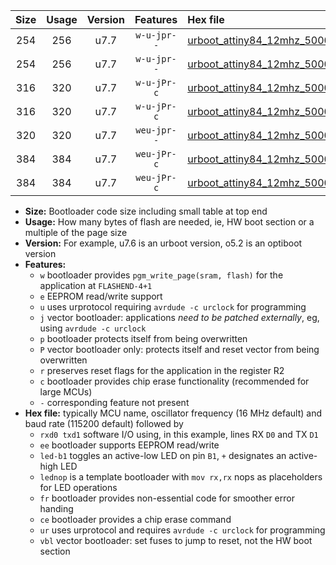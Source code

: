 |Size|Usage|Version|Features|Hex file|
|:-:|:-:|:-:|:-:|:--|
|254|256|u7.7|`w-u-jpr--`|[urboot_attiny84_12mhz_500000bps_rxa3_txa2_led+a4_ur_vbl.hex](https://raw.githubusercontent.com/stefanrueger/urboot.hex/main/mcus/attiny84/fcpu_12mhz/500000_bps/urboot_attiny84_12mhz_500000bps_rxa3_txa2_led+a4_ur_vbl.hex)|
|254|256|u7.7|`w-u-jpr--`|[urboot_attiny84_12mhz_500000bps_rxa3_txa2_lednop_ur_vbl.hex](https://raw.githubusercontent.com/stefanrueger/urboot.hex/main/mcus/attiny84/fcpu_12mhz/500000_bps/urboot_attiny84_12mhz_500000bps_rxa3_txa2_lednop_ur_vbl.hex)|
|316|320|u7.7|`w-u-jPr-c`|[urboot_attiny84_12mhz_500000bps_rxa3_txa2_led+a4_fr_ce_ur_vbl.hex](https://raw.githubusercontent.com/stefanrueger/urboot.hex/main/mcus/attiny84/fcpu_12mhz/500000_bps/urboot_attiny84_12mhz_500000bps_rxa3_txa2_led+a4_fr_ce_ur_vbl.hex)|
|316|320|u7.7|`w-u-jPr-c`|[urboot_attiny84_12mhz_500000bps_rxa3_txa2_lednop_fr_ce_ur_vbl.hex](https://raw.githubusercontent.com/stefanrueger/urboot.hex/main/mcus/attiny84/fcpu_12mhz/500000_bps/urboot_attiny84_12mhz_500000bps_rxa3_txa2_lednop_fr_ce_ur_vbl.hex)|
|320|320|u7.7|`weu-jpr--`|[urboot_attiny84_12mhz_500000bps_rxa3_txa2_ee_ur_vbl.hex](https://raw.githubusercontent.com/stefanrueger/urboot.hex/main/mcus/attiny84/fcpu_12mhz/500000_bps/urboot_attiny84_12mhz_500000bps_rxa3_txa2_ee_ur_vbl.hex)|
|384|384|u7.7|`weu-jPr-c`|[urboot_attiny84_12mhz_500000bps_rxa3_txa2_ee_led+a4_fr_ce_ur_vbl.hex](https://raw.githubusercontent.com/stefanrueger/urboot.hex/main/mcus/attiny84/fcpu_12mhz/500000_bps/urboot_attiny84_12mhz_500000bps_rxa3_txa2_ee_led+a4_fr_ce_ur_vbl.hex)|
|384|384|u7.7|`weu-jPr-c`|[urboot_attiny84_12mhz_500000bps_rxa3_txa2_ee_lednop_fr_ce_ur_vbl.hex](https://raw.githubusercontent.com/stefanrueger/urboot.hex/main/mcus/attiny84/fcpu_12mhz/500000_bps/urboot_attiny84_12mhz_500000bps_rxa3_txa2_ee_lednop_fr_ce_ur_vbl.hex)|

- **Size:** Bootloader code size including small table at top end
- **Usage:** How many bytes of flash are needed, ie, HW boot section or a multiple of the page size
- **Version:** For example, u7.6 is an urboot version, o5.2 is an optiboot version
- **Features:**
  + `w` bootloader provides `pgm_write_page(sram, flash)` for the application at `FLASHEND-4+1`
  + `e` EEPROM read/write support
  + `u` uses urprotocol requiring `avrdude -c urclock` for programming
  + `j` vector bootloader: applications *need to be patched externally*, eg, using `avrdude -c urclock`
  + `p` bootloader protects itself from being overwritten
  + `P` vector bootloader only: protects itself and reset vector from being overwritten
  + `r` preserves reset flags for the application in the register R2
  + `c` bootloader provides chip erase functionality (recommended for large MCUs)
  + `-` corresponding feature not present
- **Hex file:** typically MCU name, oscillator frequency (16 MHz default) and baud rate (115200 default) followed by
  + `rxd0 txd1` software I/O using, in this example, lines RX `D0` and TX `D1`
  + `ee` bootloader supports EEPROM read/write
  + `led-b1` toggles an active-low LED on pin `B1`, `+` designates an active-high LED
  + `lednop` is a template bootloader with `mov rx,rx` nops as placeholders for LED operations
  + `fr` bootloader provides non-essential code for smoother error handing
  + `ce` bootloader provides a chip erase command
  + `ur` uses urprotocol and requires `avrdude -c urclock` for programming
  + `vbl` vector bootloader: set fuses to jump to reset, not the HW boot section
